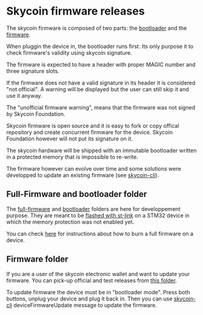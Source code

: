 # Skycoin firmware releases

The skycoin firmware is composed of two parts: the [bootloader](https://github.com/skycoin/hardware-wallet/tree/master/tiny-firmware/bootloader) and the [firmware](https://github.com/skycoin/hardware-wallet/tree/master/tiny-firmware/firmware).

When pluggin the device in, the bootloader runs first. Its only purpose it to check firmware's validity using skycoin signature.

The firmware is expected to have a header with proper MAGIC number and three signature slots. 

If the firmware does not have a valid signature in its header it is considered "not official". A warning will be displayed but the user can still skip it and use it anyway.

The "unofficial firmware warning", means that the firmware was not signed by Skycoin Foundation. 

Skycoin firmware is open source and it is easy to fork or copy offical repository and create concurrent firmware for the device. Skycoin Foundation however will not put its signature on it.

The skycoin hardware will be shipped with an immutable bootloader written in a protected memory that is impossible to re-write.

The firmware however can evolve over time and some solutions were developped to update an existing firmware (see [skycoin-cli](https://github.com/skycoin/hardware-wallet-go/)).

## Full-Firmware and bootloader folder

The [full-firmware](https://github.com/skycoin/hardware-wallet/tree/master/tiny-firmware/full-firmware) and [bootloader](https://github.com/skycoin/hardware-wallet/tree/master/tiny-firmware/bootloader) folders are here for developpement purpose. They are meant to be [flashed with st-link](https://github.com/skycoin/hardware-wallet/blob/master/tiny-firmware/README.md#3-how-to-burn-the-firmware-in-the-device) on a STM32 device in which the memory protection was not enabled yet.

You can check [here](https://github.com/skycoin/hardware-wallet/blob/master/tiny-firmware/README.md#3-how-to-burn-the-firmware-in-the-device) for instructions about how to burn a full firmware on a device.

## Firmware folder

 If you are a user of the skycoin electronic wallet and want to update your firmware. You can pick-up official and test releases from [this folder](https://github.com/skycoin/hardware-wallet/tree/master/tiny-firmware/firmware).

 To update firmware the device must be in "bootloader mode". Press both buttons, unplug your device and plug it back in. Then you can use [skycoin-cli](https://github.com/skycoin/hardware-wallet-go/) deviceFirmwareUpdate message to update the firmware.
